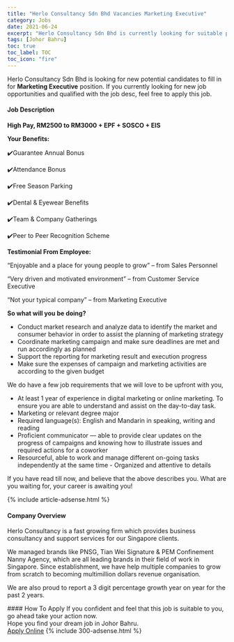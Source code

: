 ```yaml
---
title: "Herlo Consultancy Sdn Bhd Vacancies Marketing Executive" 
category: Jobs 
date: 2021-06-24 
excerpt: "Herlo Consultancy Sdn Bhd is currently looking for suitable person to fill in the Marketing Executive which based in Johor Bahru" 
tags: [Johor Bahru] 
toc: true 
toc_label: TOC 
toc_icon: "fire" 
--- 
```


<p>Herlo Consultancy Sdn Bhd is looking for new potential candidates to fill in for <b>Marketing Executive</b> position. If you currently looking for new job opportunities and qualified with the job desc, feel free to apply this job.
</p><div><div><h4>Job Description</h4></div><div><div><span><div><p><strong>High Pay, RM2500 to RM3000 + EPF + SOSCO + EIS</strong></p><p><strong>Your Benefits:</strong></p><p>&#10004;&#65039;Guarantee Annual Bonus</p><p>&#10004;&#65039;Attendance Bonus</p><p>&#10004;&#65039;Free Season Parking</p><p>&#10004;&#65039;Dental &amp; Eyewear Benefits</p><p>&#10004;&#65039;Team &amp; Company Gatherings</p><p>&#10004;&#65039;Peer to Peer Recognition Scheme</p><p><strong>Testimonial From Employee:</strong></p><p>&#8220;Enjoyable and a place for young people to grow&#8221; &#8211; from Sales Personnel</p><p>&#8220;Very driven and motivated environment&#8221; &#8211; from Customer Service Executive</p><p>&#8220;Not your typical company&#8221; &#8211; from Marketing Executive</p><p><strong>So what will you be doing?</strong></p><ul><li><span>Conduct market research and analyze data to identify the market and consumer behavior in order to assist the planning of marketing strategy&#160;</span></li><li><span>Coordinate marketing campaign and make sure deadlines are met and run accordingly as planned</span></li><li><span>Support the reporting for marketing result and execution progress</span></li><li><span>Make sure the expenses of campaign and marketing activities are according to the given budget</span></li></ul><p>We do have a few job requirements that we will love to be upfront with you,</p><ul><li><span>At least 1 year of experience in digital marketing or online marketing. To ensure you are able to understand and assist on the day-to-day task.&#160;</span></li><li><span>Marketing or relevant degree&#160;major</span></li><li><span>Required language(s): English and Mandarin in speaking, writing and reading&#160;</span></li><li><span>Proficient communicator &#8212; able to provide clear updates on the progress of campaigns and knowing how to illustrate issues and required actions for a coworker&#160;</span></li><li><span>Resourceful, able to work and manage different on-going tasks </span>independently<span> at the same time - Organized and attentive to details</span></li></ul><p>If you have read till now, and believe that the above describes you. What are you waiting for, your career is awaiting you!</p></div></span></div></div></div> 
{% include article-adsense.html %} 
<div><div><h4>Company Overview</h4></div><div><div><span><div><p>Herlo Consultancy is a fast growing firm which provides business consultancy and support services for our Singapore clients.&#160;</p><p>We managed brands like PNSG, Tian Wei Signature &amp; PEM Confinement Nanny Agency, which are all leading brands in their field of work in Singapore. Since establishment, we have help multiple companies to grow from scratch to becoming multimillion dollars revenue organisation.</p><p>We are also proud to report a&#160;3 digit percentage growth year on year for the past 2 years.</p></div></span></div></div></div> 
#### How To Apply 
If you confident and feel that this job is suitable to you, go ahead take your action now. <br/> 
Hope you find your dream job in Johor Bahru. <br/> 
<a href="https://www.jobstreet.com.my/en/job/marketing-executive-4598930?jobId=jobstreet-my-job-4598930&" class="btn btn--info" target="_blank" rel="nofollow noopenner">Apply Online</a> 
{% include 300-adsense.html %} 